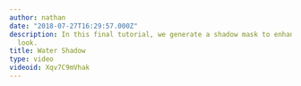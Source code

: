 ```yaml
---
author: nathan
date: "2018-07-27T16:29:57.000Z"
description: In this final tutorial, we generate a shadow mask to enhance our 2d water's
  look.
title: Water Shadow
type: video
videoid: Xqv7C9mVhak
---
```

